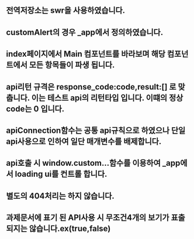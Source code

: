## 전역저장소는 swr을 사용하였습니다.

## customAlert의 경우 \_app에서 정의하였습니다.

## index페이지에서 Main 컴포넌트를 바라보며 해당 컴포넌트에서 모든 항목들이 파생 됩니다.

## api리턴 규격은 response_code:code,result:[] 로 맞춥니다. 이는 테스트 api의 리턴타입 입니다. 이떄의 정상code는 0 입니다.

## apiConnection함수는 공통 api규칙으로 하였으나 단일api사용으로 인하여 일단 매개변수를 배제합니다.

## api호출 시 window.custom...함수를 이용하여 \_app에서 loading ui를 컨트롤 합니다.

## 별도의 404처리는 하지 않습니다.

## 과제문서에 표기 된 API사용 시 무조건4개의 보기가 표출되지는 않습니다.ex(true,false)
